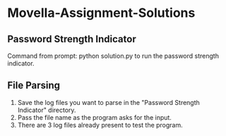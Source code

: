 # Movella-Assignment-Solutions

## Password Strength Indicator
Command from prompt: python solution.py to run the password strength indicator.


## File Parsing
1. Save the log files you want to parse in the "Password Strength Indicator" directory.
2. Pass the file name as the program asks for the input.
3. There are 3 log files already present to test the program.
